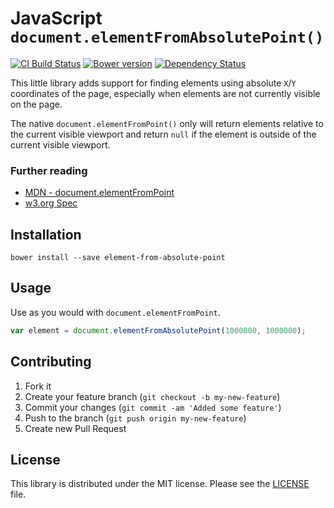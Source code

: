 # JavaScript `document.elementFromAbsolutePoint()`

[![CI Build Status](https://secure.travis-ci.org/kylewelsby/element-from-absolute-point.png?branch=master)][travis]
[![Bower version](https://badge.fury.io/bo/element-from-absolute-point.png)][bower]
[![Dependency Status](https://gemnasium.com/kylewelsby/element-from-absolute-point.png)][gemnasium]


This little library adds support for finding elements using absolute `X`/`Y` coordinates of the page, especially when elements are not currently visible on the page. 

The native `document.elementFromPoint()` only will return elements relative to the current visible viewport and return `null` if the element is outside of the current visible viewport.

### Further reading

* [MDN - document.elementFromPoint](https://developer.mozilla.org/en-US/docs/Web/API/document.elementFromPoint)
* [w3.org Spec](http://dev.w3.org/csswg/cssom-view/#dom-document-elementfrompoint)

## Installation

    bower install --save element-from-absolute-point
    
## Usage

Use as you would with `document.elementFromPoint`.

```javascript
var element = document.elementFromAbsolutePoint(1000000, 1000000);
```

## Contributing

1. Fork it
2. Create your feature branch (`git checkout -b my-new-feature`)
3. Commit your changes (`git commit -am 'Added some feature'`)
4. Push to the branch (`git push origin my-new-feature`)
5. Create new Pull Request

## License

This library is distributed under the MIT license.  Please see the [LICENSE](https://github.com/kylewelsby/element-from-absolute-point/blob/master/LICENSE) file.

[travis]:http://travis-ci.org/kylewelsby/element-from-absolute-point
[bower]:http://badge.fury.io/bo/element-from-absolute-point
[gemnasium]:https://gemnasium.com/kylewelsby/element-from-absolute-point